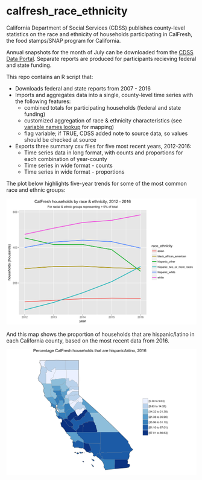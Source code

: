 # calfresh_race_ethnicity

California Department of Social Services (CDSS) publishes county-level statistics on the race and ethnicity of households participating in CalFresh, the food stamps/SNAP program for California. 

Annual snapshots for the month of July can be downloaded from the [CDSS Data Portal](http://www.cdss.ca.gov/inforesources/Research-and-Data/CalFresh-Data-Tables). Separate reports are produced for participants recieving federal and state funding. 

This repo contains an R script that:

* Downloads federal and state reports from 2007 - 2016 
* Imports and aggregates data into a single, county-level time series with the following features:
  * combined totals for participating households (federal and state funding)
  * customized aggregation of race & ethnicity characteristics (see [variable names lookup](https://github.com/pete-rjames/calfresh_race_ethnicity/blob/master/variable_names_358.csv) for mapping)
  * flag variable; if TRUE, CDSS added note to source data, so values should be checked at source
* Exports three summary csv files for five most recent years, 2012-2016:
  * Time series data in long format, with counts and proportions for each combination of year-county
  * Time series in wide format - counts
  * Time series in wide format - proportions
  
The plot below highlights five-year trends for some of the most common race and ethnic groups:

![My image](https://github.com/pete-rjames/calfresh_race_ethnicity/blob/master/calfresh_race_ethnicity_2012_2016.PNG)

And this map shows the proportion of households that are hispanic/latino in each California county, based on the most recent data from 2016.

![My image](https://github.com/pete-rjames/calfresh_race_ethnicity/blob/master/calfresh_hispanic_percent_county_2016.PNG)
